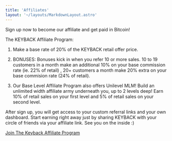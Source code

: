 ```yaml
---
title: 'Affiliates'
layout: '~/layouts/MarkdownLayout.astro'
---
```


Sign up now to become our affiliate and get paid in Bitcoin!

The KEYBACK Affiliate Program:

1. Make a base rate of 20% of the KEYBACK retail offer price.

2. BONUSES: Bonuses kick in when you refer 10 or more sales. 10 to 19 customers in a month make an additional 10% on your base commission rate (ie. 22% of retail) , 20+ customers a month make 20% extra on your base commision rate (24% of retail).

3. Our Base Level Affiliate Program also offers Unilevel MLM! Build an unlimited width affiliate army underneath you, up to 2 levels deep! Earn 10% of retail sales on your first level and 5% of retail sales on your second level.

After sign up, you will get access to your custom referral links and your own dashboard. Start earning right away just by sharing KEYBACK with your circle of friends via your affiliate link. See you on the inside :)

[Join The Keyback Affiliate Program](https://affiliates.keyback.io/)

